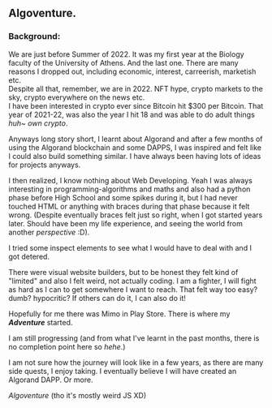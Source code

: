 ## Algoventure.

### Background:
We are just before Summer of 2022. It was my first year at the Biology faculty of the University of Athens. And the last one. There are many reasons I dropped out, including economic, interest, carreerish, marketish etc.   
Despite all that, remember, we are in 2022. NFT hype, crypto markets to the sky, crypto everywhere on the news etc.   
I have been interested in crypto ever since Bitcoin hit $300 per Bitcoin. That year of 2021-22, was also the year I hit 18 and was able to do adult things *huh~ own crypto*. 

Anyways long story short, I learnt about Algorand and after a few months of using the Algorand blockchain and some DAPPS, I was inspired and felt like I could also build something similar. I have always been having lots of ideas for projects anyways.

I then realized, I know nothing about Web Developing. Yeah I was always interesting in programming-algorithms and maths and also had a python phase before High School and some spikes during it, but I had never touched HTML or anything with braces during that phase because it felt wrong. (Despite eventually braces felt just so right, when I got started years later. Should have been my life experience, and seeing the world from another *perspective* :D). 

I tried some inspect elements to see what I would have to deal with and I got detered.

There were visual website builders, but to be honest they felt kind of "limited" and also I felt weird, not actually coding. I am a fighter, I will fight as hard as I can to get somewhere I want to reach. That felt way too easy? dumb? hypocritic? If others can do it, I can also do it!

Hopefully for me there was Mimo in Play Store. There is where my ***Adventure*** started. 

I am still progressing (and from what I've learnt in the past months, there is no completion point here so *hehe*.)

I am not sure how the journey will look like in a few years, as there are many side quests, I enjoy taking. I eventually believe I will have created an Algorand DAPP. Or more.

*Algoventure* (tho it's mostly weird JS XD)
